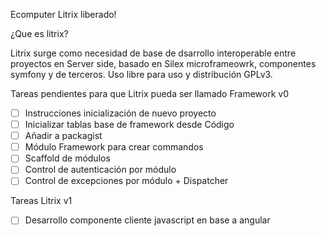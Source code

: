 Ecomputer Litrix liberado!

¿Que es litrix?

Litrix surge como necesidad de base de dsarrollo interoperable entre proyectos en Server side, basado en Silex microframeowrk, componentes symfony y de terceros.
Uso libre para uso y distribución GPLv3.

Tareas pendientes para que Litrix pueda ser llamado Framework v0

- [ ] Instrucciones inicialización de nuevo proyecto
- [ ] Inicializar tablas base de framework desde Código
- [ ] Añadir a packagist
- [ ] Módulo Framework para crear commandos
- [ ] Scaffold de módulos
- [ ] Control de autenticación por módulo
- [ ] Control de excepciones por módulo + Dispatcher

Tareas Litrix v1

- [ ] Desarrollo componente cliente javascript en base a angular
